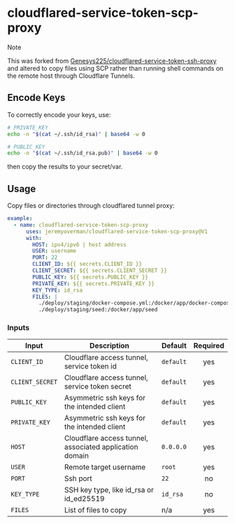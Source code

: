 # cloudflared-service-token-scp-proxy

> [!NOTE]  
> This was forked from [Genesys225/cloudflared-service-token-ssh-proxy](https://github.com/Genesys225/cloudflared-service-token-ssh-proxy) and altered to copy files using SCP rather than running shell commands on the remote host through Cloudflare Tunnels.

## Encode Keys

To correctly encode your keys, use:

```bash
# PRIVATE_KEY
echo -n "$(cat ~/.ssh/id_rsa)" | base64 -w 0

# PUBLIC_KEY
echo -n "$(cat ~/.ssh/id_rsa.pub)" | base64 -w 0
```

then copy the results to your secret/var.

## Usage

Copy files or directories through cloudflared tunnel proxy:

```yml
example:
  - name: cloudflared-service-token-scp-proxy
      uses: jeremyoverman/cloudflared-service-token-scp-proxy@V1
      with:
        HOST: ipv4/ipv6 | host address
        USER: username
        PORT: 22
        CLIENT_ID: ${{ secrets.CLIENT_ID }}
        CLIENT_SECRET: ${{ secrets.CLIENT_SECRET }}
        PUBLIC_KEY: ${{ secrets.PUBLIC_KEY }}
        PRIVATE_KEY: ${{ secrets.PRIVATE_KEY }}
        KEY_TYPE: id_rsa
        FILES: |
          ./deploy/staging/docker-compose.yml:/docker/app/docker-compose.yml
          ./deploy/staging/seed:/docker/app/seed
```

<!--doc_begin-->
### Inputs
|Input|Description|Default|Required|
|-----|-----------|-------|:------:|
|`CLIENT_ID`|Cloudflare access tunnel, service token id|`default`|yes|
|`CLIENT_SECRET`|Cloudflare access tunnel, service token secret|`default`|yes|
|`PUBLIC_KEY`|Asymmetric ssh keys for the intended client|`default`|yes|
|`PRIVATE_KEY`|Asymmetric ssh keys for the intended client|`default`|yes|
|`HOST`|Cloudflare access tunnel, associated application domain|`0.0.0.0`|yes|
|`USER`|Remote target username|`root`|yes|
|`PORT`|Ssh port|`22`|no|
|`KEY_TYPE`|SSH key type, like id_rsa or id_ed25519|`id_rsa`|no|
|`FILES`|List of files to copy|n/a|yes|

<!--doc_end-->
